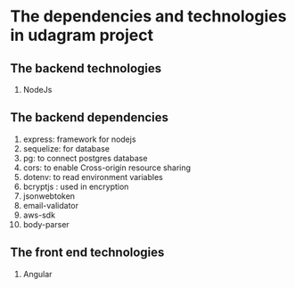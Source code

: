 # The dependencies and technologies in udagram project
## The backend technologies
1. NodeJs
## The backend dependencies
1. express: framework for nodejs
2. sequelize: for database
3. pg: to connect postgres database
4. cors: to enable Cross-origin resource sharing
5. dotenv: to read environment variables
6. bcryptjs : used in encryption
7. jsonwebtoken
8. email-validator
9. aws-sdk
10. body-parser

## The front end technologies
1. Angular